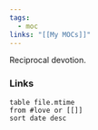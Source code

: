 ```yaml
---
tags:
  - moc
links: "[[My MOCs]]"
---
```

Reciprocal devotion.
### Links
```dataview
table file.mtime
from #love or [[]]
sort date desc
```